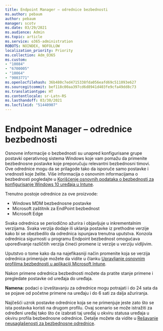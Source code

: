 ```yaml
---
title: Endpoint Manager – odrednice bezbednosti
ms.author: pebaum
author: pebaum
manager: scotv
ms.date: 03/29/2021
ms.audience: Admin
ms.topic: article
ms.service: o365-administration
ROBOTS: NOINDEX, NOFOLLOW
localization_priority: Priority
ms.collection: Adm_O365
ms.custom:
- "10084"
- "6700005"
- "10064"
- "9003771"
ms.openlocfilehash: 36b480c7ed4715338fda056eafd69c511093e627
ms.sourcegitcommit: bef118c00aa397cd6d8941d403fe9cfa49dd8c73
ms.translationtype: HT
ms.contentlocale: sr-Latn-RS
ms.lasthandoff: 03/30/2021
ms.locfileid: "51440907"
---
```

# <a name="endpoint-manager---security-baselines"></a>Endpoint Manager – odrednice bezbednosti

Osnovne informacije o bezbednosti su unapred konfigurisane grupe postavki operativnog sistema Windows koje vam pomažu da primenite bezbednosne postavke koje preporučuju relevantni bezbednosni timovi. Ove odrednice mogu da se prilagode tako da isporuče samo postavke i vrednosti koje želite. Više informacija o osnovnim informacijama o bezbednosti pogledajte u [Korišćenje osnovnih podataka o bezbednosti za konfigurisanje Windows 10 uređaja u Intune](https://docs.microsoft.com/mem/intune/protect/security-baselines).

Trenutno postoje odrednice za ove proizvode:

- Windows MDM bezbednosne postavke
- Microsoft zaštitnik za EndPoint bezbednost
- Microsoft Edge

Svaka odrednica se periodično ažurira i objavljuje u inkrementalnim verzijama. Svaka verzija dodaje ili uklanja postavke iz prethodne verzije kako bi se obezbedilo da odrednica ispunjava trenutna uputstva. Konzola odrednica sigurnosti u programu Endpoint bezbednost omogućava upoređivanje različitih verzija čineći promene iz verzije u verziju vidljivim.

Uputstvo o tome kako da na najefikasniji način promenite koja se verzija odrednica primenjuje možete da vidite u članku [Upravljanje osnovnim profilima bezbednosti u aplikaciji Microsoft Intune](https://docs.microsoft.com/mem/intune/protect/security-baselines-configure).

Nakon primene odrednica bezbednosti možete da pratite stanje primene i pregledate postavke od uređaja do uređaja.

**Namena:** podaci o izveštavanju za odrednice mogu potrajati i do 24 sata da se pojave od početne primene na uređaju i do 6 sati za dalja ažuriranja. 

Najčešći uzrok postavke odrednice koja se ne primenjuje jeste zato što se ista postavka koristi na drugom profilu. Ovaj scenario se može istražiti za određeni uređaj tako što će izabrati taj uređaj u okviru statusa uređaja u okviru profila bezbednosne odrednice. Detalje možete da vidite u [Rešavanje neusaglašenosti za bezbednosne odrednice](https://docs.microsoft.com/mem/intune/protect/security-baselines-monitor#resolve-conflicts-for-security-baselines).